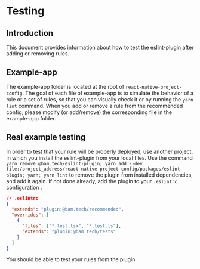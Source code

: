 # Testing

## Introduction

This document provides information about how to test the eslint-plugin after adding or removing rules.

## Example-app

The example-app folder is located at the root of `react-native-project-config`.
The goal of each file of example-app is to simulate the behavior of a rule or a set of rules, so that you can visually check it or by running the `yarn lint` command.
When you add or remove a rule from the recommended config, please modify (or add/remove) the corresponding file in the example-app folder.

## Real example testing

In order to test that your rule will be properly deployed, use another project, in which you install the eslint-plugin from your local files.
Use the command `yarn remove @bam.tech/eslint-plugin; yarn add --dev file:/project_address/react-native-project-config/packages/eslint-plugin; yarn; yarn lint` to remove the plugin from installed dependencies, and add it again.
If not done already, add the plugin to your `.eslintrc` configuration :

```json
// .eslintrc
{
  "extends": "plugin:@bam.tech/recommended",
  "overrides": [
    {
      "files": ["*.test.tsx", "*.test.ts"],
      "extends": "plugin:@bam.tech/tests"
    }
  ]
}
```

You should be able to test your rules from the plugin.
